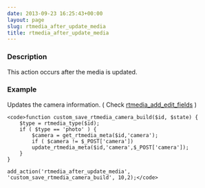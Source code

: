 ```yaml
---
date: 2013-09-23 16:25:43+00:00
layout: page
slug: rtmedia_after_update_media
title: rtmedia_after_update_media
---
```


### Description


This action occurs after the media is updated.



### Example


Updates the camera information. ( Check [rtmedia_add_edit_fields](https://rtcamp.com/rtmedia/docs/developer/rtmedia-hooks/rtmedia_add_edit_fields/) )


    
    <code>function custom_save_rtmedia_camera_build($id, $state) {
        $type = rtmedia_type($id);
        if ( $type == 'photo' ) {
            $camera = get_rtmedia_meta($id,'camera');
            if ( $camera != $_POST['camera'])
            update_rtmedia_meta($id,'camera',$_POST['camera']);
        }
    }
    
    add_action('rtmedia_after_update_media', 'custom_save_rtmedia_camera_build', 10,2);</code>
